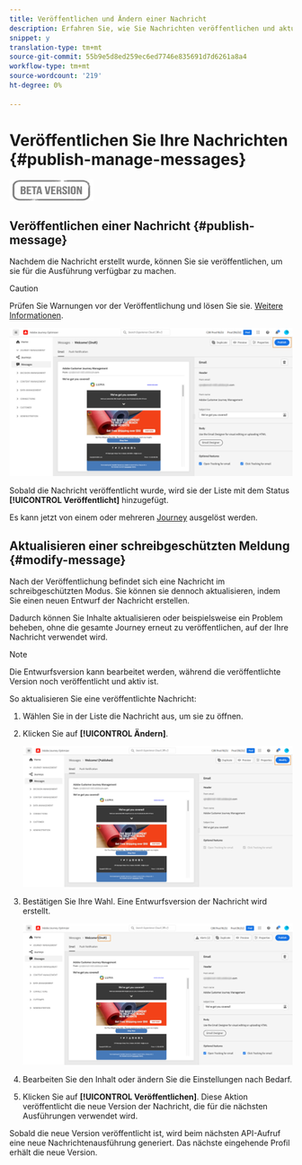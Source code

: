 ```yaml
---
title: Veröffentlichen und Ändern einer Nachricht
description: Erfahren Sie, wie Sie Nachrichten veröffentlichen und aktualisieren
snippet: y
translation-type: tm+mt
source-git-commit: 55b9e5d8ed259ec6ed7746e835691d7d6261a8a4
workflow-type: tm+mt
source-wordcount: '219'
ht-degree: 0%

---
```


# Veröffentlichen Sie Ihre Nachrichten {#publish-manage-messages}

![](assets/do-not-localize/badge.png)

## Veröffentlichen einer Nachricht {#publish-message}

Nachdem die Nachricht erstellt wurde, können Sie sie veröffentlichen, um sie für die Ausführung verfügbar zu machen.

>[!CAUTION]
>
>Prüfen Sie Warnungen vor der Veröffentlichung und lösen Sie sie. [Weitere Informationen](alerts.md).

![](assets/publish-message.png)

Sobald die Nachricht veröffentlicht wurde, wird sie der Liste mit dem Status **[!UICONTROL Veröffentlicht]** hinzugefügt.

Es kann jetzt von einem oder mehreren [Journey](building-journeys/journey.md) ausgelöst werden.

## Aktualisieren einer schreibgeschützten Meldung {#modify-message}

Nach der Veröffentlichung befindet sich eine Nachricht im schreibgeschützten Modus. Sie können sie dennoch aktualisieren, indem Sie einen neuen Entwurf der Nachricht erstellen.

Dadurch können Sie Inhalte aktualisieren oder beispielsweise ein Problem beheben, ohne die gesamte Journey erneut zu veröffentlichen, auf der Ihre Nachricht verwendet wird.

>[!NOTE]
>
>Die Entwurfsversion kann bearbeitet werden, während die veröffentlichte Version noch veröffentlicht und aktiv ist.

So aktualisieren Sie eine veröffentlichte Nachricht:

1. Wählen Sie in der Liste die Nachricht aus, um sie zu öffnen.

1. Klicken Sie auf **[!UICONTROL Ändern]**.

   ![](assets/message-modify.png)

1. Bestätigen Sie Ihre Wahl. Eine Entwurfsversion der Nachricht wird erstellt.

   ![](assets/message-modify-v2.png)

1. Bearbeiten Sie den Inhalt oder ändern Sie die Einstellungen nach Bedarf.
1. Klicken Sie auf **[!UICONTROL Veröffentlichen]**. Diese Aktion veröffentlicht die neue Version der Nachricht, die für die nächsten Ausführungen verwendet wird.

Sobald die neue Version veröffentlicht ist, wird beim nächsten API-Aufruf eine neue Nachrichtenausführung generiert. Das nächste eingehende Profil erhält die neue Version.

<!--For batch messages, the audience/segment being processed in the previous execution will not be affected by the new version. Only the next incoming API call with an audience/segment will generate a new message execution with the new version.-->
